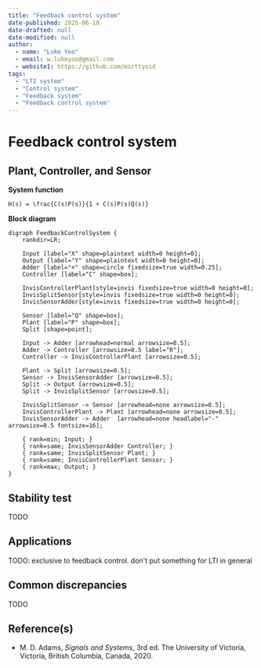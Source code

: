 ```yaml
---
title: "Feedback control system"
date-published: 2025-06-18
date-drafted: null
date-modified: null
author:
  - name: "Luke Yoo"
  - email: w.lukeyoo@gmail.com
  - website1: https://github.com/micttyoid
tags:
  - "LTI system"
  - "Control system"
  - "Feedback system"
  - "Feedback control system"  
---
```


# Feedback control system

## Plant, Controller, and Sensor

**System function**

```[latex]
H(s) = \frac{C(s)P(s)}{1 + C(s)P(s)Q(s)}
```

**Block diagram**

```graphviz
digraph FeedbackControlSystem {
    rankdir=LR;
    
    Input [label="X" shape=plaintext width=0 height=0];
    Output [label="Y" shape=plaintext width=0 height=0];
    Adder [label="+" shape=circle fixedsize=true width=0.25];
    Controller [label="C" shape=box];
    
    InvisControllerPlant[style=invis fixedsize=true width=0 height=0];
    InvisSplitSensor[style=invis fixedsize=true width=0 height=0];
    InvisSensorAdder[style=invis fixedsize=true width=0 height=0];
    
    Sensor [label="Q" shape=box];
    Plant [label="P" shape=box];
    Split [shape=point];
    
    Input -> Adder [arrowhead=normal arrowsize=0.5];
    Adder -> Controller [arrowsize=0.5 label="R"];
    Controller -> InvisControllerPlant [arrowsize=0.5];
 
    Plant -> Split [arrowsize=0.5];
    Sensor -> InvisSensorAdder [arrowsize=0.5];    
    Split -> Output [arrowsize=0.5];
    Split -> InvisSplitSensor [arrowsize=0.5];
    
    InvisSplitSensor -> Sensor [arrowhead=none arrowsize=0.5];
    InvisControllerPlant -> Plant [arrowhead=none arrowsize=0.5];
    InvisSensorAdder -> Adder  [arrowhead=none headlabel="-" arrowsize=0.5 fontsize=16];

    { rank=min; Input; }
    { rank=same; InvisSensorAdder Controller; }
    { rank=same; InvisSplitSensor Plant; }
    { rank=same; InvisControllerPlant Sensor; }
    { rank=max; Output; }
}
```

## Stability test

TODO

## Applications

TODO: exclusive to feedback control. don't put something for LTI in general

## Common discrepancies

TODO

## Reference(s)

- M. D. Adams, _Signals and Systems_, 3rd ed. The University of Victoria, Victoria, British Columbia, Canada, 2020.